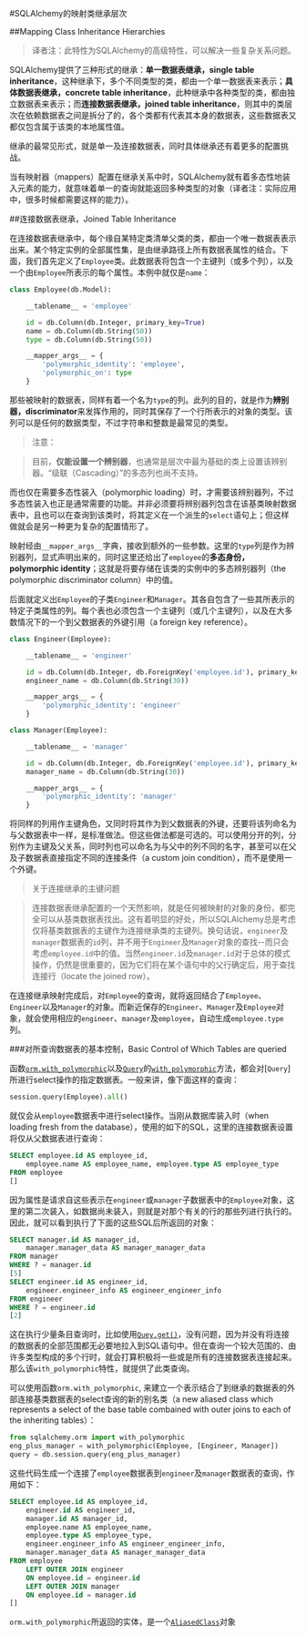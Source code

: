 #SQLAlchemy的映射类继承层次

##Mapping Class Inheritance Hierarchies

>译者注：此特性为SQLAlchemy的高级特性，可以解决一些复杂关系问题。

SQLAlchemy提供了三种形式的继承：**单一数据表继承，single table inheritance**，这种继承下，多个不同类型的类，都由一个单一数据表来表示；**具体数据表继承，concrete table inheritance**，此种继承中各种类型的类，都由独立数据表来表示；而**连接数据表继承，joined table inheritance**，则其中的类层次在依赖数据表之间是拆分了的，各个类都有代表其本身的数据表，这些数据表又都仅包含属于该类的本地属性值。

继承的最常见形式，就是单一及连接数据表，同时具体继承还有着更多的配置挑战。

当有映射器（mappers）配置在继承关系中时，SQLAlchemy就有着多态性地装入元素的能力，就意味着单一的查询就能返回多种类型的对象（<quote>译者注：实际应用中，很多时候都需要这样的能力</quote>）。

##连接数据表继承，Joined Table Inheritance

在连接数据表继承中，每个缘自某特定类清单父类的类，都由一个唯一数据表表示出来。某个特定实例的全部属性集，是由继承路径上所有数据表属性的结合。下面，我们首先定义了`Employee`类。此数据表将包含一个主键列（或多个列），以及一个由`Employee`所表示的每个属性。本例中就仅是`name`：

```python
class Employee(db.Model):

    __tablename__ = 'employee'

    id = db.Column(db.Integer, primary_key=True)
    name = db.Column(db.String(50))
    type = db.Column(db.String(50))

    __mapper_args__ = {
        'polymorphic_identity': 'employee',
        'polymorphic_on': type
    }

```

那些被映射的数据表，同样有着一个名为`type`的列。此列的目的，就是作为**辨别器，discriminator**来发挥作用的，同时其保存了一个行所表示的对象的类型。该列可以是任何的数据类型，不过字符串和整数是最常见的类型。

>注意：

>目前，**仅能设置一个辨别器**，也通常是层次中最为基础的类上设置该辨别器。“级联（Cascading）”的多态列也尚不支持。

而也仅在需要多态性装入（polymorphic loading）时，才需要该辨别器列，不过多态性装入也正是通常需要的功能。并非必须要将辨别器列包含在该基类映射数据表中，且也可以在查询到该类时，将其定义在一个派生的`select`语句上；但这样做就会是另一种更为复杂的配置情形了。

映射经由`__mapper_args__`字典，接收到额外的一些参数。这里的`type`列是作为辨别器列，显式声明出来的，同时这里还给出了`employee`的**多态身份，polymorphic identity**；这就是将要存储在该类的实例中的多态辨别器列（the polymorphic discriminator column）中的值。

后面就定义出`Employee`的子类`Engineer`和`Manager`。其各自包含了一些其所表示的特定子类属性的列。每个表也必须包含一个主键列（或几个主键列），以及在大多数情况下的一个到父数据表的外键引用（a foreign key reference）。

```python
class Engineer(Employee):

    __tablename__ = 'engineer'

    id = db.Column(db.Integer, db.ForeignKey('employee.id'), primary_key=True)
    engineer_name = db.Column(db.String(30))

    __mapper_args__ = {
        'polymorphic_identity': 'engineer'
    }

class Manager(Employee):

    __tablename__ = 'manager'

    id = db.Column(db.Integer, db.ForeignKey('employee.id'), primary_key=True)
    manager_name = db.Column(db.String(30))

    __mapper_args__ = {
        'polymorphic_identity': 'manager'
    }
```

将同样的列用作主键角色，又同时将其作为到父数据表的外键，还要将该列命名为与父数据表中一样，是标准做法。但这些做法都是可选的。可以使用分开的列，分别作为主键及父关系，同时列也可以命名为与父中的列不同的名字，甚至可以在父及子数据表直接指定不同的连接条件（a custom join condition），而不是使用一个外键。

>关于连接继承的主键问题

>连接数据表继承配置的一个天然影响，就是任何被映射的对象的身份，都完全可以从基类数据表找出。这有着明显的好处，所以SQLAlchemy总是考虑仅将基类数据表的主键作为连接继承类的主键列。换句话说，`engineer`及`manager`数据表的`id`列，并不用于`Engineer`及`Manager`对象的查找--而只会考虑`employee.id`中的值。当然`engineer.id`及`manager.id`对于总体的模式操作，仍然是很重要的，因为它们将在某个语句中的父行确定后，用于查找连接行（locate the joined row）。

在连接继承映射完成后，对`Employee`的查询，就将返回结合了`Employee`、`Engineer`以及`Manager`的对象。而新近保存的`Engineer`、`Manager`及`Employee`对象，就会使用相应的`engineer`、`manager`及`employee`，自动生成`employee.type`列。

###对所查询数据表的基本控制，Basic Control of Which Tables are queried

函数[`orm.with_polymorphic`](http://docs.sqlalchemy.org/en/latest/orm/inheritance.html#sqlalchemy.orm.with_polymorphic)以及[`Query`](http://docs.sqlalchemy.org/en/latest/orm/query.html#sqlalchemy.orm.query.Query)的[`with_polymorphic`](http://docs.sqlalchemy.org/en/latest/orm/query.html#sqlalchemy.orm.query.Query.with_polymorphic)方法，都会对[`Query`]所进行select操作的指定数据表。一般来讲，像下面这样的查询：

```python
session.query(Employee).all()
```

就仅会从`employee`数据表中进行select操作。当刚从数据库装入时（when loading fresh from the database），使用的如下的SQL，这里的连接数据表设置将仅从父数据表进行查询：

```sql
SELECT employee.id AS employee_id,
    employee.name AS employee_name, employee.type AS employee_type
FROM employee
[]
```

因为属性是请求自这些表示在`engineer`或`manager`子数据表中的`Employee`对象，这里的第二次装入，如数据尚未装入，则就是对那个有关的行的那些列进行执行的。因此，就可以看到执行了下面的这些SQL后所返回的对象：

```sql
SELECT manager.id AS manager_id,
    manager.manager_data AS manager_manager_data
FROM manager
WHERE ? = manager.id
[5]
SELECT engineer.id AS engineer_id,
    engineer.engineer_info AS engineer_engineer_info
FROM engineer
WHERE ? = engineer.id
[2]
```

这在执行少量条目查询时，比如使用[`Quey.get()`](http://docs.sqlalchemy.org/en/latest/orm/query.html#sqlalchemy.orm.query.Query.get)，没有问题，因为并没有将连接的数据表的全部范围都无必要地拉入到SQL语句中。但在查询一个较大范围的、由许多类型构成的多个行时，就会打算积极将一些或是所有的连接数据表连接起来。那么该`with_polymorphic`特性，就提供了此类查询。

可以使用函数`orm.with_polymorphic`, 来建立一个表示结合了到继承的数据表的外部连接基类数据表的select查询的新的别名类（a new aliased class which represents a select of the base table combained with outer joins to each of the inheriting tables）：

```python
from sqlalchemy.orm import with_polymorphic
eng_plus_manager = with_polymorphic(Employee, [Engineer, Manager])
query = db.session.query(eng_plus_manager)
```

这些代码生成一个连接了`employee`数据表到`engineer`及`manager`数据表的查询，作用如下：

```sql
SELECT employee.id AS employee_id,
    engineer.id AS engineer_id,
    manager.id AS manager_id,
    employee.name AS employee_name,
    employee.type AS employee_type,
    engineer.engineer_info AS engineer_engineer_info,
    manager.manager_data AS manager_manager_data
FROM employee
    LEFT OUTER JOIN engineer
    ON employee.id = engineer.id
    LEFT OUTER JOIN manager
    ON employee.id = manager.id
[]
```

`orm.with_polymorphic`所返回的实体，是一个[`AliasedClass`](http://docs.sqlalchemy.org/en/latest/orm/query.html#sqlalchemy.orm.util.AliasedClass)对象

